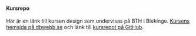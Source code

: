 #### Kursrepo

Här är en länk till kursen design som undervisas på BTH i Blekinge. [Kursens hemsida på dbwebb.se](https://dbwebb.se/kurser/design-v2/) och länk till [kursrepot på GitHub](https://github.com/dbwebb-se/design).
